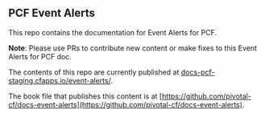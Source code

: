 ## PCF Event Alerts

This repo contains the documentation for Event Alerts for PCF.

**Note**: Please use PRs to contribute new content or make fixes to this Event Alerts for PCF doc.

The contents of this repo are currently published at [docs-pcf-staging.cfapps.io/event-alerts/](https://docs-pcf-staging.cfapps.io/event-alerts/).

The book file that publishes this content is at [https://github.com/pivotal-cf/docs-event-alerts](https://github.com/pivotal-cf/docs-event-alerts).

